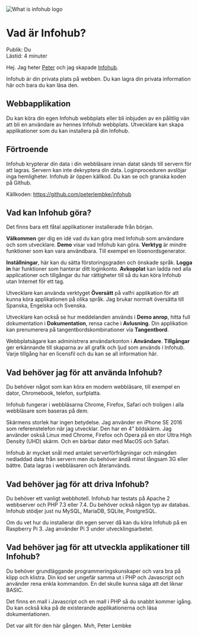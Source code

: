 ![What is infohub logo](../generic-image/pexels-eyüp-belen-1428626-modified-sv.jpg)

# Vad är Infohub?
Publik: Du  
Lästid: 4 minuter

Hej. Jag heter [Peter](https://www.linkedin.com/in/peter-lembke-4b607293/) och jag skapade [Infohub](https://infohub.se/).

Infohub är din privata plats på webben. Du kan lagra din privata information här och bara du kan läsa den.

## Webbapplikation
Du kan köra din egen Infohub webbplats eller bli inbjuden av en pålitlig vän att bli en användare av hennes Infohub webbplats. Utvecklare kan skapa applikationer som du kan installera på din Infohub.

## Förtroende
Infohub krypterar din data i din webbläsare innan datat sänds till servern för att lagras. Servern kan inte dekryptera din data. Loginproceduren avslöjar inga hemligheter.
Infohub är öppen källkod. Du kan se och granska koden på Github.

Källkoden: https://github.com/peterlembke/infohub

## Vad kan Infohub göra?
Det finns bara ett fåtal applikationer installerade från början.

**Välkommen** ger dig en idé vad du kan göra med Infohub som användare och som utvecklare. **Demo** visar vad Infohub kan göra. **Verktyg** är mindre funktioner som kan vara användbara. Till exempel en lösenordsgenerator. 

**Inställningar**, här kan du sätta förstoringsgraden och önskade språk. **Logga in** har funktioner som hanterar ditt loginkonto. **Avkopplat** kan ladda ned alla applicationer och tillgångar du har rättigheter till så du kan köra Infohub utan Internet för ett tag.

Utvecklare kan använda verktyget **Översätt** på valfri applikation för att kunna köra applikationen på olika språk. Jag brukar normalt översätta till Spanska, Engelska och Svenska. 

Utvecklare kan också se hur meddelanden används i **Demo anrop**, hitta full dokumentation i **Dokumentation**, rensa cache i **Avlusning**. Din applikation kan prenumerera på tangentbordskombinationer via **Tangentbord**.

Webbplatsägare kan administrera användarkonton i **Användare**.
**Tillgångar** ger erkännande till skaparna av all grafik och ljud som används i Infohub. Varje tillgång har en licensfil och du kan se all information här.

## Vad behöver jag för att använda Infohub?
Du behöver något som kan köra en modern webbläsare, till exempel en dator, Chromebook, telefon, surfplatta.

Infohub fungerar i webbläsarna Chrome, Firefox, Safari och troligen i alla webbläsare som baseras på dem.

Skärmens storlek har ingen betydelse. Jag använder en iPhone SE 2016 som referenstelefon när jag utvecklar. Den har en 4” bildskärm. Jag använder oskså Linux med Chrome, Firefox och Opera på en stor Ultra High Density (UHD) skärm. Och en bärbar dator med MacOS och Safari.

Infohub är mycket snål med antalet serverförfrågningar och mängden nedladdad data från servern men du behöver ändå minst långsam 3G eller bättre. Data lagras i webbläsaren och återanvänds.

## Vad behöver jag för att driva Infohub?
Du behöver ett vanligt webbhotell. Infohub har testats på Apache 2 webbserver och PHP 7.3 eller 7.4. Du behöver också någon typ av databas. Infohub stödjer just nu MySQL, MariaDB, SQLite, PostgreSQL.

Om du vet hur du installerar din egen server då kan du köra Infohub på en Raspberry Pi 3. Jag använder Pi 3 under utvecklingsarbetet.

## Vad behöver jag för att utveckla applikationer till Infohub?
Du behöver grundläggande programmeringskunskaper och vara bra på klipp och klistra. Din kod ser ungefär samma ut i PHP och Javascript och använder rena enkla kommandon. En del skulle kunna säga att det liknar BASIC.

Det finns en mall i Javascript och en mall i PHP så du snabbt kommer igång. Du kan också kika på de existerande applikationerna och läsa dokumentationen.

Det var allt för den här gången.
Mvh, Peter Lembke
